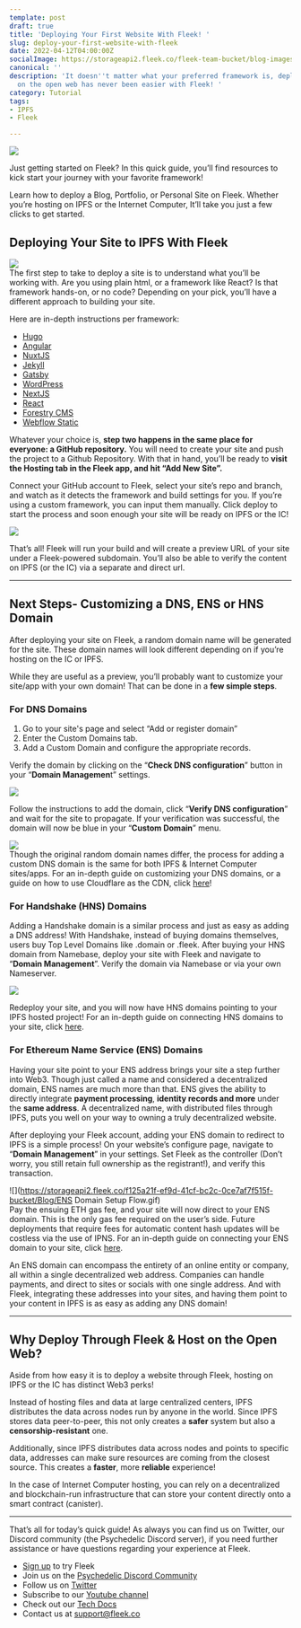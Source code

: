 ```yaml
---
template: post
draft: true
title: 'Deploying Your First Website With Fleek! '
slug: deploy-your-first-website-with-fleek
date: 2022-04-12T04:00:00Z
socialImage: https://storageapi2.fleek.co/fleek-team-bucket/blog-images/deploy-fleek.png
canonical: ''
description: 'It doesn''t matter what your preferred framework is, deploying a website
  on the open web has never been easier with Fleek! '
category: Tutorial
tags:
- IPFS
- Fleek

---
```

![](https://storageapi2.fleek.co/fleek-team-bucket/blog-images/deploy-fleek.png)

Just getting started on Fleek? In this quick guide, you’ll find resources to kick start your journey with your favorite framework!

Learn how to deploy a Blog, Portfolio, or Personal Site on Fleek. Whether you’re hosting on IPFS or the Internet Computer, It’ll take you just a few clicks to get started.

## Deploying Your Site to IPFS With Fleek

![](https://storageapi2.fleek.co/f125a21f-ef9d-41cf-bc2c-0ce7af7f515f-bucket/Blog/deploy-settings.png)  
The first step to take to deploy a site is to understand what you’ll be working with. Are you using plain html, or a framework like React? Is that framework hands-on, or no code? Depending on your pick, you’ll have a different approach to building your site.

Here are in-depth instructions per framework:

* [Hugo](https://blog.fleek.co/posts/go-with-hugo-and-fleek)
* [Angular](https://blog.fleek.co/posts/angularjs-on-ipfs-on-fleek)
* [NuxtJS](https://blog.fleek.co/posts/Deploying-nuxtJS-through-IPFS-on-Fleek)
* [Jekyll](https://blog.fleek.co/posts/deploy-jekyll-blog-on-fleek)
* [Gatsby](https://blog.fleek.co/posts/Gatsby-Fleek)
* [WordPress](https://blog.fleek.co/posts/wordpress+fleek)
* [NextJS](https://blog.fleek.co/posts/fleek-nextJS)
* [React](https://blog.fleek.co/posts/fleek-create-react-app)
* [Forestry CMS](https://blog.fleek.co/posts/make-website-without-coding-cms)
* [Webflow Static](https://blog.fleek.co/posts/hosting-static-webflow-sites-on-fleek)

Whatever your choice is, **step two happens in the same place for everyone: a GitHub repository.** You will need to create your site and push the project to a Github Repository. With that in hand, you’ll be ready to **visit the Hosting tab in the Fleek app, and hit “Add New Site”.**

Connect your GitHub account to Fleek, select your site’s repo and branch, and watch as it detects the framework and build settings for you. If you’re using a custom framework, you can input them manually. Click deploy to start the process and soon enough your site will be ready on IPFS or the IC!

![](https://storageapi2.fleek.co/f125a21f-ef9d-41cf-bc2c-0ce7af7f515f-bucket/Blog/Git_to_Fleek_-_HD_720p_AdobeCreativeCloudExpress.gif)

That’s all! Fleek will run your build and will create a preview URL of your site under a Fleek-powered subdomain. You’ll also be able to verify the content on IPFS (or the IC) via a separate and direct url.

***

## Next Steps- Customizing a DNS, ENS or HNS Domain

After deploying your site on Fleek, a random domain name will be generated for the site. These domain names will look different depending on if you’re hosting on the IC or IPFS.

While they are useful as a preview, you’ll probably want to customize your site/app with your own domain! That can be done in a **few simple steps**.

### For DNS Domains

1. Go to your site's page and select “Add or register domain”
2. Enter the Custom Domains tab.
3. Add a Custom Domain and configure the appropriate records.

Verify the domain by clicking on the “**Check DNS configuration**” button in your “**Domain Managemen**t” settings.

![](https://storageapi2.fleek.co/f125a21f-ef9d-41cf-bc2c-0ce7af7f515f-bucket/Blog/checkdns.png)

Follow the instructions to add the domain, click “**Verify DNS configuration**” and wait for the site to propagate. If your verification was successful, the domain will now be blue in your “**Custom Domain**” menu.

![](https://storageapi2.fleek.co/f125a21f-ef9d-41cf-bc2c-0ce7af7f515f-bucket/Blog/finished-add-domain.png)  
Though the original random domain names differ, the process for adding a custom DNS domain is the same for both IPFS & Internet Computer sites/apps. For an in-depth guide on customizing your DNS domains, or a guide on how to use Cloudflare as the CDN, click [here](https://docs.fleek.co/domain-management/custom-dns-domains/)!

### For Handshake (HNS) Domains

Adding a Handshake domain is a similar process and just as easy as adding a DNS address! With Handshake, instead of buying domains themselves, users buy Top Level Domains like .domain or .fleek. After buying your HNS domain from Namebase, deploy your site with Fleek and navigate to “**Domain Management**”. Verify the domain via Namebase or via your own Nameserver.

![](https://storageapi2.fleek.co/f125a21f-ef9d-41cf-bc2c-0ce7af7f515f-bucket/Blog/records.png)

Redeploy your site, and you will now have HNS domains pointing to your IPFS hosted project! For an in-depth guide on connecting HNS domains to your site, click [here](https://docs.fleek.co/domain-management/hns-domains/).

### For Ethereum Name Service (ENS) Domains

Having your site point to your ENS address brings your site a step further into Web3. Though just called a name and considered a decentralized domain, ENS names are much more than that. ENS gives the ability to directly integrate **payment processing**, **identity records and more** under the **same address**. A decentralized name, with distributed files through IPFS, puts you well on your way to owning a truly decentralized website.

After deploying your Fleek account, adding your ENS domain to redirect to IPFS is a simple process! On your website’s configure page, navigate to “**Domain Management**” in your settings. Set Fleek as the controller (Don’t worry, you still retain full ownership as the registrant!), and verify this transaction.

![](https://storageapi2.fleek.co/f125a21f-ef9d-41cf-bc2c-0ce7af7f515f-bucket/Blog/ENS Domain Setup Flow.gif)  
Pay the ensuing ETH gas fee, and your site will now direct to your ENS domain. This is the only gas fee required on the user’s side. Future deployments that require fees for automatic content hash updates will be costless via the use of IPNS. For an in-depth guide on connecting your ENS domain to your site, click [here](https://blog.fleek.co/posts/guide-ens-domains-ipfs-ethereum-name-service).

An ENS domain can encompass the entirety of an online entity or company, all within a single decentralized web address. Companies can handle payments, and direct to sites or socials with one single address. And with Fleek, integrating these addresses into your sites, and having them point to your content in IPFS is as easy as adding any DNS domain!

***

## Why Deploy Through Fleek & Host on the Open Web?

Aside from how easy it is to deploy a website through Fleek, hosting on IPFS or the IC has distinct Web3 perks!

Instead of hosting files and data at large centralized centers, IPFS distributes the data across nodes run by anyone in the world. Since IPFS stores data peer-to-peer, this not only creates a **safer** system but also a **censorship-resistant** one.

Additionally, since IPFS distributes data across nodes and points to specific data, addresses can make sure resources are coming from the closest source. This creates a **faster**, more **reliable** experience!

In the case of Internet Computer hosting, you can rely on a decentralized and blockchain-run infrastructure that can store your content directly onto a smart contract (canister).

***

That’s all for today’s quick guide! As always you can find us on Twitter, our Discord community (the Psychedelic Discord server), if you need further assistance or have questions regarding your experience at Fleek.

* [Sign up](https://app.fleek.co/) to try Fleek
* Join us on the [Psychedelic Discord Community](https://slack.fleek.co/)
* Follow us on [Twitter](https://twitter.com/FleekHQ)
* Subscribe to our [Youtube channel](https://www.youtube.com/channel/UCBzlwYM0JjZpjDZ52-SLUmw)
* Check out our [Tech Docs](https://docs.fleek.co/)
* Contact us at support@fleek.co